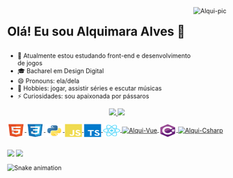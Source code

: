 <img align="right" alt="Alqui-pic" height="150"  src="https://user-images.githubusercontent.com/30248962/172719190-c4503d4f-9a40-4e60-8b39-0beb5d3ac84b.png">
<h1> Olá! Eu sou Alquimara Alves 👋</h1>
 
##
- 🌱 Atualmente estou estudando front-end e desenvolvimento de jogos
- 🎓 Bacharel em Design Digital
- 😄 Pronouns: ela/dela
- 🔎 Hobbies: jogar, assistir séries e escutar músicas
- ⚡ Curiosidades: sou apaixonada por pássaros





<div align="center">
  <a href="https://github.com/alquimara">
  <img height="180em" src="https://github-readme-stats.vercel.app/api?username=alquimara&show_icons=true&theme=dracula&include_all_commits=true&count_private=true"/>
  <img height="180em" src="https://github-readme-stats.vercel.app/api/top-langs/?username=alquimara&layout=compact&langs_count=7&theme=dracula"/>
</div>
<div style="display: inline_block"><br>
 
  <img align="center" alt="Alqui-HTML" height="30" width="40" src="https://raw.githubusercontent.com/devicons/devicon/master/icons/html5/html5-original.svg">
  <img align="center" alt="Alqui-CSS" height="30" width="40" src="https://raw.githubusercontent.com/devicons/devicon/master/icons/css3/css3-original.svg">
  <img align="center" alt="Alqui-Python" height="30" width="40" src="https://raw.githubusercontent.com/devicons/devicon/master/icons/python/python-original.svg">
   <img align="center" alt="Alqui-Js" height="30" width="40" src="https://raw.githubusercontent.com/devicons/devicon/master/icons/javascript/javascript-plain.svg">
  <img align="center" alt="Alqui-Ts" height="30" width="40" src="https://raw.githubusercontent.com/devicons/devicon/master/icons/typescript/typescript-plain.svg">
  <img align="center" alt="Alqui-React" height="30" width="40" src="https://raw.githubusercontent.com/devicons/devicon/master/icons/react/react-original.svg">
  <img align="center" alt="Alqui-Vue" height="30" width="40" src="https://cdn.jsdelivr.net/gh/devicons/devicon/icons/vuejs/vuejs-original.svg">
  <img align="center" alt="Alqui-Csharp" height="30" width="40" src="https://raw.githubusercontent.com/devicons/devicon/master/icons/csharp/csharp-original.svg">
  <img align="center" alt="Alqui-Csharp" height="30" width="40" src="https://cdn.jsdelivr.net/gh/devicons/devicon/icons/cplusplus/cplusplus-original.svg" />


</div>
  
  ##
  
  <div> 
   <a href="https://www.linkedin.com/in/alquimara/" target="_blank"><img src="https://img.shields.io/badge/-LinkedIn-%230077B5?style=for-the-badge&logo=linkedin&logoColor=white" target="_blank"></a>
   <a href = "mailto:alquimara.a.braz@gmail.com"><img src="https://img.shields.io/badge/-Gmail-%23333?style=for-the-badge&logo=gmail&logoColor=white" target="_blank"></a>
  </div>
  
  ![Snake animation](https://github.com/alquimara/alquimara/blob/output/github-contribution-grid-snake.svg)

 



 

